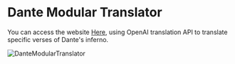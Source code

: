 # Dante Modular Translator 

You can access the website [Here](https://dante-modular-translator.netlify.app/), using OpenAI translation API to
translate specific verses of Dante's inferno.


![DanteModularTranslator](https://github.com/Misterlinux/Dante-Modular-Translator/assets/43761354/e0c51568-3b61-46d9-aabd-64d614b531f9)
